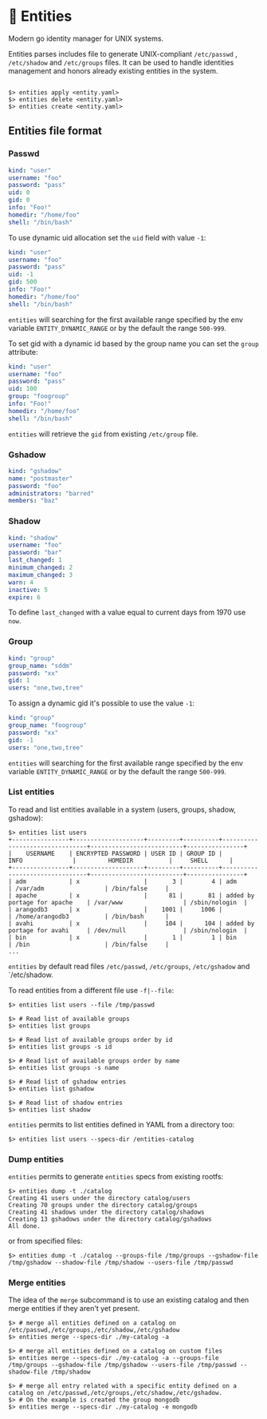 # :lock_with_ink_pen: Entities

Modern go identity manager for UNIX systems.

Entities parses includes file to generate UNIX-compliant `/etc/passwd` , `/etc/shadow` and `/etc/groups` files.
It can be used to handle identities management and honors already existing entities in the system.


```

$> entities apply <entity.yaml>
$> entities delete <entity.yaml>
$> entities create <entity.yaml>

```

## Entities file format

### Passwd

```yaml
kind: "user"
username: "foo"
password: "pass"
uid: 0
gid: 0
info: "Foo!"
homedir: "/home/foo"
shell: "/bin/bash"
```

To use dynamic uid allocation set the `uid` field with value `-1`:

```yaml
kind: "user"
username: "foo"
password: "pass"
uid: -1
gid: 500
info: "Foo!"
homedir: "/home/foo"
shell: "/bin/bash"
```

`entities` will searching for the first available range specified by the env variable
`ENTITY_DYNAMIC_RANGE` or by the default the range `500-999`.


To set gid with a dynamic id based by the group name you can set the `group` attribute:
```yaml
kind: "user"
username: "foo"
password: "pass"
uid: 100
group: "foogroup"
info: "Foo!"
homedir: "/home/foo"
shell: "/bin/bash"
```

`entities` will retrieve the `gid` from existing `/etc/group` file.


### Gshadow

```yaml
kind: "gshadow"
name: "postmaster"
password: "foo"
administrators: "barred"
members: "baz"
```

### Shadow

```yaml
kind: "shadow"
username: "foo"
password: "bar"
last_changed: 1
minimum_changed: 2
maximum_changed: 3
warn: 4
inactive: 5
expire: 6
```

To define `last_changed` with a value equal to current days from 1970 use `now`.

### Group

```yaml
kind: "group"
group_name: "sddm"
password: "xx"
gid: 1
users: "one,two,tree"
```

To assign a dynamic gid it's possible to use the value `-1`:

```yaml
kind: "group"
group_name: "foogroup"
password: "xx"
gid: -1
users: "one,two,tree"
```

`entities` will searching for the first available range specified by the env variable
`ENTITY_DYNAMIC_RANGE` or by the default the range `500-999`.

### List entities

To read and list entities available in a system (users, groups, shadow, gshadow):

```shell
$> entities list users
+----------------+--------------------+---------+----------+--------------------------------+--------------------------+----------------+
|    USERNAME    | ENCRYPTED PASSWORD | USER ID | GROUP ID |              INFO              |         HOMEDIR          |     SHELL      |
+----------------+--------------------+---------+----------+--------------------------------+--------------------------+----------------+
| adm            | x                  |       3 |        4 | adm                            | /var/adm                 | /bin/false     |
| apache         | x                  |      81 |       81 | added by portage for apache    | /var/www                 | /sbin/nologin  |
| arangodb3      | x                  |    1001 |     1006 |                                | /home/arangodb3          | /bin/bash      |
| avahi          | x                  |     104 |      104 | added by portage for avahi     | /dev/null                | /sbin/nologin  |
| bin            | x                  |       1 |        1 | bin                            | /bin                     | /bin/false     |
...
```

`entities` by default read files `/etc/passwd`, `/etc/groups`, `/etc/gshadow` and `/etc/shadow.

To read entities from a different file use `-f|--file`:

```shell
$> entities list users --file /tmp/passwd

$> # Read list of available groups
$> entities list groups

$> # Read list of available groups order by id
$> entities list groups -s id

$> # Read list of available groups order by name
$> entities list groups -s name

$> # Read list of gshadow entries
$> entities list gshadow

$> # Read list of shadow entries
$> entities list shadow
```

`entities` permits to list entities defined in YAML from a directory too:

```shell
$> entities list users --specs-dir /entities-catalog
```

### Dump entities

`entities` permits to generate `entities` specs from existing rootfs:

```shell
$> entities dump -t ./catalog
Creating 41 users under the directory catalog/users
Creating 70 groups under the directory catalog/groups
Creating 41 shadows under the directory catalog/shadows
Creating 13 gshadows under the directory catalog/gshadows
All done.
```

or from specified files:

```shell
$> entities dump -t ./catalog --groups-file /tmp/groups --gshadow-file /tmp/gshadow --shadow-file /tmp/shadow --users-file /tmp/passwd
```

### Merge entities

The idea of the `merge` subcommand is to use an existing catalog and then merge entities if they aren't yet present.

```shell
$> # merge all entities defined on a catalog on /etc/passwd,/etc/groups,/etc/shadow,/etc/gshadow
$> entities merge --specs-dir ./my-catalog -a

$> # merge all entities defined on a catalog on custom files
$> entities merge --specs-dir ./my-catalog -a --groups-file /tmp/groups --gshadow-file /tmp/gshadow --users-file /tmp/passwd --shadow-file /tmp/shadow

$> # merge all entry related with a specific entity defined on a catalog on /etc/passwd,/etc/groups,/etc/shadow,/etc/gshadow.
$> # On the example is created the group mongodb
$> entities merge --specs-dir ./my-catalog -e mongodb
```
